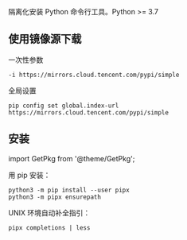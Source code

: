 隔离化安装 Python 命令行工具。Python >= 3.7

## 使用镜像源下载

一次性参数

    -i https://mirrors.cloud.tencent.com/pypi/simple

全局设置

    pip config set global.index-url https://mirrors.cloud.tencent.com/pypi/simple

## 安装

import GetPkg from '@theme/GetPkg';

<GetPkg name="pipx" dnf apt />

用 pip 安装：

```shell
python3 -m pip install --user pipx
python3 -m pipx ensurepath

```

UNIX 环境自动补全指引：

    pipx completions | less
